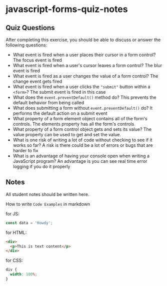 # javascript-forms-quiz-notes

## Quiz Questions

After completing this exercise, you should be able to discuss or answer the following questions:

- What event is fired when a user places their cursor in a form control?
  The focus event is fired
- What event is fired when a user's cursor leaves a form control?
  The blur event is fired
- What event is fired as a user changes the value of a form control?
  The change event gets fired
- What event is fired when a user clicks the `"submit"` button within a `<form>`?
  The submit event is fired in this case
- What does the `event.preventDefault()` method do?
  This prevents the default behavior from being called
- What does submitting a form without `event.preventDefault()` do?
  It performs the default action on a submit event
- What property of a form element object contains all of the form's controls.
  The elements property has all the form's controls
- What property of a form control object gets and sets its value?
  The value property can be used to get and set the value.
- What is one risk of writing a lot of code without checking to see if it works so far?
  A risk is there could be a lot of errors or bugs that are harder to fix
- What is an advantage of having your console open when writing a JavaScript program?
  An advantage is you can see real time error logging if you do it properly

## Notes

All student notes should be written here.

How to write `Code Examples` in markdown

for JS:

```javascript
const data = 'Howdy';
```

for HTML:

```html
<div>
  <p>This is text content</p>
</div>
```

for CSS:

```css
div {
  width: 100%;
}
```
